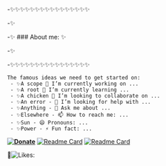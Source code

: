 -✨✨✨✨✨✨✨✨✨✨✨✨✨✨✨✨

-✨

-✨   ### About me:                    ✨

-✨

-✨✨✨✨✨✨✨✨✨✨✨✨✨✨✨✨
```autohotkey
The famous ideas we need to get started on: 
 - ✨A scope 🔭 I’m currently working on ...
 - ✨A root 🌱 I’m currently learning ...
 - ✨A chicken 👯 I’m looking to collaborate on ...
 - ✨An error - 🤔 I’m looking for help with ...
 - ✨Anything - 💬 Ask me about ...
 - ✨Elsewhere - 📫 How to reach me: ...
 - ✨Sun - 😄 Pronouns: ...
 - ✨Power - ⚡ Fun fact: ...
```

**[![Donate](https://img.shields.io/badge/Donate-PayPal-green.svg)](https://paypal.me/ot1985)**
[![Readme Card](https://github-readme-stats.vercel.app/api/pin/?username=acccounttest&repo=DarkChromePastelFluoWebTheme-trick-for-aim-stylish-editor-maybe-or-any-other-editors&theme=onedark&show_icons=true&count_private=true&icon_color=magenta&line_height=60&title_color=green&text_color=lightblue)](https://github.com/acccounttest/DarkChromePastelFluoWebTheme-trick-for-aim-stylish-editor-maybe-or-any-other-editors)
[![Readme Card](https://github-readme-stats.vercel.app/api/pin/?username=acccounttest&repo=DarkGMaps&theme=onedark&show_icons=true&count_private=true&border_color=yellow&bg_color=red)](https://github.com/acccounttest/DarkGMaps)


:yellow_heart:![Likes: ](https://komarev.com/ghpvc/?username=acccounttest&style=plastic&Color=FF7F55&label=Likes+:+)
